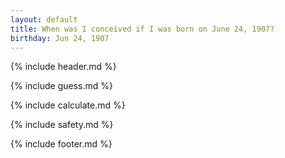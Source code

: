 ```yaml
---
layout: default
title: When was I conceived if I was born on June 24, 1907?
birthday: Jun 24, 1907
---
```


{% include header.md %}

{% include guess.md %}

{% include calculate.md %}

{% include safety.md %}

{% include footer.md %}



